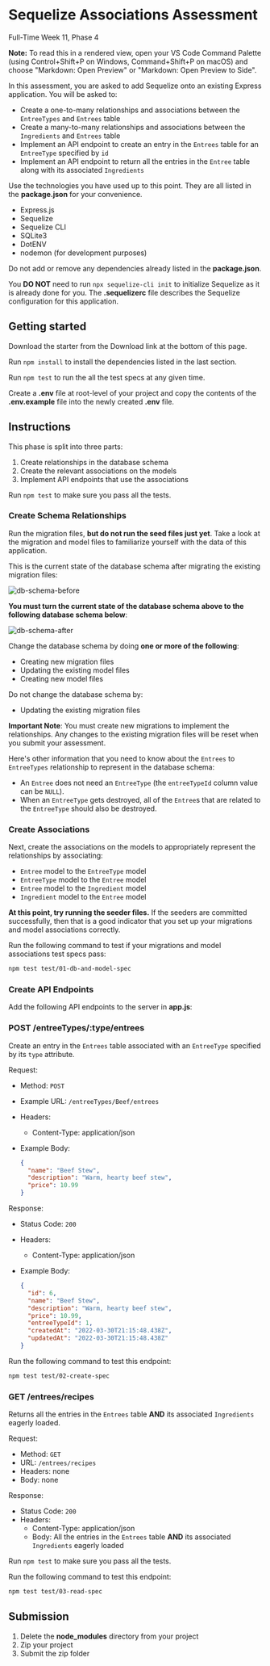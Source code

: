 # Sequelize Associations Assessment

Full-Time Week 11, Phase 4

**Note:** To read this in a rendered view, open your VS Code Command Palette
(using Control+Shift+P on Windows, Command+Shift+P on macOS) and choose
"Markdown: Open Preview" or "Markdown: Open Preview to Side".

In this assessment, you are asked to add Sequelize onto an existing Express
application. You will be asked to:

* Create a one-to-many relationships and associations between the `EntreeTypes`
  and `Entrees` table
* Create a many-to-many relationships and associations between the `Ingredients`
  and `Entrees` table
* Implement an API endpoint to create an entry in the `Entrees` table for an
  `EntreeType` specified by `id`
* Implement an API endpoint to return all the entries in the `Entree` table
  along with its associated `Ingredients`

Use the technologies you have used up to this point. They are all listed in
the **package.json** for your convenience.

* Express.js
* Sequelize
* Sequelize CLI
* SQLite3
* DotENV
* nodemon (for development purposes)

Do not add or remove any dependencies already listed in the **package.json**.

You **DO NOT** need to run `npx sequelize-cli init` to initialize Sequelize as
it is already done for you. The **.sequelizerc** file describes the Sequelize
configuration for this application.

## Getting started

Download the starter from the Download link at the bottom of this page.

Run `npm install` to install the dependencies listed in the last section.

Run `npm test` to run the all the test specs at any given time.

Create a **.env** file at root-level of your project and copy the contents of
the **.env.example** file into the newly created **.env** file.

## Instructions

This phase is split into three parts:

1. Create relationships in the database schema
2. Create the relevant associations on the models
3. Implement API endpoints that use the associations

Run `npm test` to make sure you pass all the tests.

### Create Schema Relationships

Run the migration files, **but do not run the seed files just yet**. Take a
look at the migration and model files to familiarize yourself with the data of
this application.

This is the current state of the database schema after migrating the existing
migration files:

![db-schema-before]

**You must turn the current state of the database schema above to the following
database schema below**:

![db-schema-after]

Change the database schema by doing **one or more of the following**:

* Creating new migration files
* Updating the existing model files
* Creating new model files

Do not change the database schema by:

* Updating the existing migration files

**Important Note**: You must create new migrations to implement the
relationships. Any changes to the existing migration files will be reset when
you submit your assessment.

Here's other information that you need to know about the `Entrees` to
`EntreeTypes` relationship to represent in the database schema:

* An `Entree` does not need an `EntreeType` (the `entreeTypeId` column value
  can be `NULL`).
* When an `EntreeType` gets destroyed, all of the `Entree`s that are related to
  the `EntreeType` should also be destroyed.

### Create Associations

Next, create the associations on the models to appropriately represent the
relationships by associating:

* `Entree` model to the `EntreeType` model
* `EntreeType` model to the `Entree` model
* `Entree` model to the `Ingredient` model
* `Ingredient` model to the `Entree` model

**At this point, try running the seeder files.** If the seeders are committed
successfully, then that is a good indicator that you set up your migrations and
model associations correctly.

Run the following command to test if your migrations and model associations test
specs pass:

```sh
npm test test/01-db-and-model-spec
```

### Create API Endpoints

Add the following API endpoints to the server in **app.js**:

### POST /entreeTypes/:type/entrees

Create an entry in the `Entrees` table associated with an `EntreeType`
specified by its `type` attribute.

Request:

* Method: `POST`
* Example URL: `/entreeTypes/Beef/entrees`
* Headers:
  * Content-Type: application/json
* Example Body:

  ```json
  {
    "name": "Beef Stew",
    "description": "Warm, hearty beef stew",
    "price": 10.99
  }
  ```

Response:

* Status Code: `200`
* Headers:
  * Content-Type: application/json
* Example Body:

  ```json
  {
    "id": 6,
    "name": "Beef Stew",
    "description": "Warm, hearty beef stew",
    "price": 10.99,
    "entreeTypeId": 1,
    "createdAt": "2022-03-30T21:15:48.438Z",
    "updatedAt": "2022-03-30T21:15:48.438Z"
  }
  ```

Run the following command to test this endpoint:

```sh
npm test test/02-create-spec
```

### GET /entrees/recipes

Returns all the entries in the `Entrees` table **AND** its associated
`Ingredients` eagerly loaded.

Request:

* Method: `GET`
* URL: `/entrees/recipes`
* Headers: none
* Body: none

Response:

* Status Code: `200`
* Headers:
  * Content-Type: application/json
  * Body: All the entries in the `Entrees` table **AND** its associated
    `Ingredients` eagerly loaded

Run `npm test` to make sure you pass all the tests.

Run the following command to test this endpoint:

```sh
npm test test/03-read-spec
```

## Submission

1. Delete the **node_modules** directory from your project
2. Zip your project
3. Submit the zip folder

[db-schema-before]: https://appacademy-open-assets.s3.us-west-1.amazonaws.com/Modular-Curriculum/content/week-11/assessments/db-schema-before.jpg
[db-schema-after]: https://appacademy-open-assets.s3.us-west-1.amazonaws.com/Modular-Curriculum/content/week-11/assessments/entrees-db-schema-after.png
